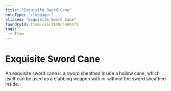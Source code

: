 ```yaml
---
title: "Exquisite Sword Cane"
noteType: ":luggage:"
aliases: "Exquisite Sword Cane"
foundryId: Item.rs5lfImUn44H0hfS
tags:
  - Item
---
```


# Exquisite Sword Cane

An exquisite sword cane is a sword sheathed inside a hollow cane, which itself can be used as a clubbing weapon with or without the sword sheathed inside.
